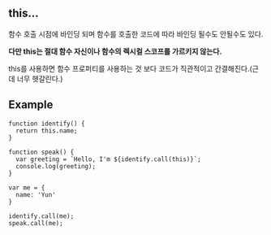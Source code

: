 ## this...
함수 호출 시점에 바인딩 되며 함수를 호출한 코드에 따라 바인딩 될수도 안될수도 있다.

**다만 this는 절대 함수 자신이나 함수의 렉시컬 스코프를 가르키지 않는다.**

this를 사용하면 함수 프로퍼티를 사용하는 것 보다 코드가 직관적이고 간결해진다.(근데 너무 헷갈린다.)

## Example
```
function identify() {
  return this.name;
}

function speak() {
  var greeting = `Hello, I'm ${identify.call(this)}`;
  console.log(greeting);
}

var me = {
  name: 'Yun'
}

identify.call(me);
speak.call(me);
```
